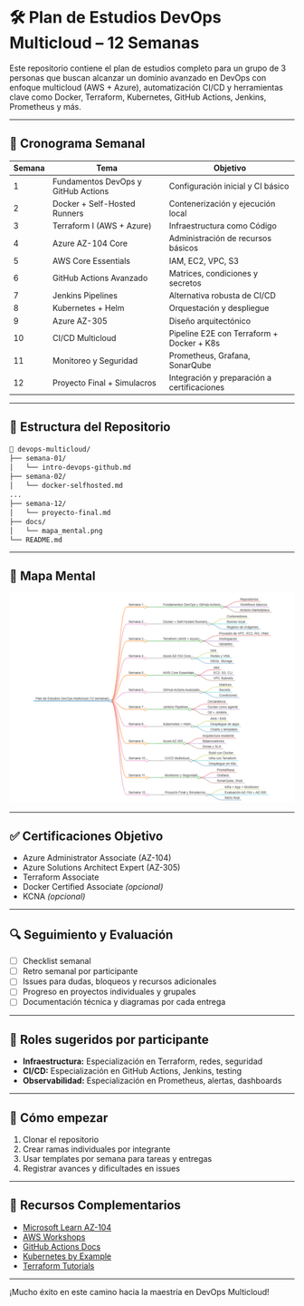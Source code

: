 
# 🛠️ Plan de Estudios DevOps Multicloud – 12 Semanas

Este repositorio contiene el plan de estudios completo para un grupo de 3 personas que buscan alcanzar un dominio avanzado en DevOps con enfoque multicloud (AWS + Azure), automatización CI/CD y herramientas clave como Docker, Terraform, Kubernetes, GitHub Actions, Jenkins, Prometheus y más.

---

## 📅 Cronograma Semanal

| Semana | Tema | Objetivo |
|--------|------|----------|
| 1 | Fundamentos DevOps y GitHub Actions | Configuración inicial y CI básico |
| 2 | Docker + Self-Hosted Runners | Contenerización y ejecución local |
| 3 | Terraform I (AWS + Azure) | Infraestructura como Código |
| 4 | Azure AZ-104 Core | Administración de recursos básicos |
| 5 | AWS Core Essentials | IAM, EC2, VPC, S3 |
| 6 | GitHub Actions Avanzado | Matrices, condiciones y secretos |
| 7 | Jenkins Pipelines | Alternativa robusta de CI/CD |
| 8 | Kubernetes + Helm | Orquestación y despliegue |
| 9 | Azure AZ-305 | Diseño arquitectónico |
| 10 | CI/CD Multicloud | Pipeline E2E con Terraform + Docker + K8s |
| 11 | Monitoreo y Seguridad | Prometheus, Grafana, SonarQube |
| 12 | Proyecto Final + Simulacros | Integración y preparación a certificaciones |

---

## 📂 Estructura del Repositorio

```
📁 devops-multicloud/
├── semana-01/
│   └── intro-devops-github.md
├── semana-02/
│   └── docker-selfhosted.md
...
├── semana-12/
│   └── proyecto-final.md
├── docs/
│   └── mapa_mental.png
└── README.md
```

---

## 🧠 Mapa Mental

![Mapa Mental DevOps Multicloud](docs/mapa_mental.png)

---

## ✅ Certificaciones Objetivo

- Azure Administrator Associate (AZ-104)
- Azure Solutions Architect Expert (AZ-305)
- Terraform Associate
- Docker Certified Associate *(opcional)*
- KCNA *(opcional)*

---

## 🔍 Seguimiento y Evaluación

- [ ] Checklist semanal
- [ ] Retro semanal por participante
- [ ] Issues para dudas, bloqueos y recursos adicionales
- [ ] Progreso en proyectos individuales y grupales
- [ ] Documentación técnica y diagramas por cada entrega

---

## 👥 Roles sugeridos por participante

- **Infraestructura:** Especialización en Terraform, redes, seguridad
- **CI/CD:** Especialización en GitHub Actions, Jenkins, testing
- **Observabilidad:** Especialización en Prometheus, alertas, dashboards

---

## 🚀 Cómo empezar

1. Clonar el repositorio
2. Crear ramas individuales por integrante
3. Usar templates por semana para tareas y entregas
4. Registrar avances y dificultades en issues

---

## 🧩 Recursos Complementarios

- [Microsoft Learn AZ-104](https://learn.microsoft.com/en-us/certifications/exams/az-104/)
- [AWS Workshops](https://workshops.aws/)
- [GitHub Actions Docs](https://docs.github.com/en/actions)
- [Kubernetes by Example](https://kubernetesbyexample.com/)
- [Terraform Tutorials](https://developer.hashicorp.com/terraform/tutorials)

---

¡Mucho éxito en este camino hacia la maestría en DevOps Multicloud!
